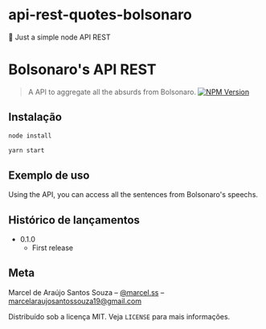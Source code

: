 # api-rest-quotes-bolsonaro
:satellite: Just a simple node API REST

# Bolsonaro's API REST
> A API to aggregate all the absurds from Bolsonaro.
[![NPM Version][npm-image]][npm-url]


## Instalação
```sh
node install 
```
```sh
yarn start
```

## Exemplo de uso
Using the API, you can access all the sentences from Bolsonaro's speechs.


## Histórico de lançamentos
* 0.1.0
    * First release


## Meta
Marcel de Araújo Santos Souza – [@marcel.ss](https://guscel.github.io) – marcelaraujosantossouza19@gmail.com

Distribuído sob a licença MIT. Veja `LICENSE` para mais informações.



[npm-image]: https://img.shields.io/npm/v/datadog-metrics.svg?style=flat-square
[npm-url]: https://npmjs.org/package/datadog-metrics
[npm-downloads]: https://img.shields.io/npm/dm/datadog-metrics.svg?style=flat-square
[travis-image]: https://img.shields.io/travis/dbader/node-datadog-metrics/master.svg?style=flat-square
